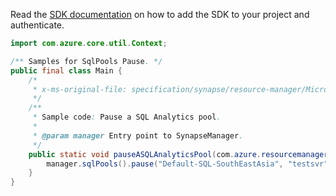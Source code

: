 Read the [SDK documentation](https://github.com/Azure/azure-sdk-for-java/blob/azure-resourcemanager-synapse_1.0.0-beta.3/sdk/synapse/azure-resourcemanager-synapse/README.md) on how to add the SDK to your project and authenticate.

```java
import com.azure.core.util.Context;

/** Samples for SqlPools Pause. */
public final class Main {
    /*
     * x-ms-original-file: specification/synapse/resource-manager/Microsoft.Synapse/stable/2021-06-01/examples/PauseSqlPool.json
     */
    /**
     * Sample code: Pause a SQL Analytics pool.
     *
     * @param manager Entry point to SynapseManager.
     */
    public static void pauseASQLAnalyticsPool(com.azure.resourcemanager.synapse.SynapseManager manager) {
        manager.sqlPools().pause("Default-SQL-SouthEastAsia", "testsvr", "testdwdb", Context.NONE);
    }
}
```
